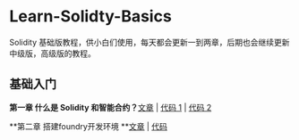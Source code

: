 # Learn-Solidty-Basics

Solidity 基础版教程，供小白们使用，每天都会更新一到两章，后期也会继续更新中级版，高级版的教程。

## 基础入门

**第一章 什么是 Solidity 和智能合约？**[文章](<src/01-WhatSolidityAndSmartContracts/README.md>) | [代码 1](<src/01-WhatSolidityAndSmartContracts/SimpleInsurance.sol>) | [代码 2](<src/01-WhatSolidityAndSmartContracts/SimpleContract.sol>)

**第二章 搭建foundry开发环境 **[文章](<src/02-BuildFoundry/README.md>) | [代码](<src/02-BuildFoundry>) 